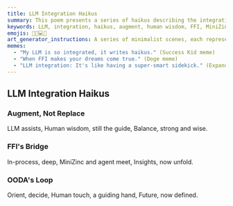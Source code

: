 ```yaml
---
title: LLM Integration Haikus
summary: This poem presents a series of haikus describing the integration of LLM agents, emphasizing their role in augmenting human wisdom, the use of FFI for in-process collaboration with MiniZinc, and their contribution to the OODA loop for defining the future.
keywords: LLM, integration, haikus, augment, human wisdom, FFI, MiniZinc, in-process, OODA loop, orient, decide, future, collaboration
emojis: 🤖🤝💻✨
art_generator_instructions: A series of minimalist scenes, each representing a haiku. For "Augment, Not Replace," a stylized LLM agent (perhaps a glowing brain) assisting a human hand, both working in harmony on a balanced scale. For "FFI's Bridge," a glowing bridge connecting a MiniZinc model and an AI agent, with lines of FFI code forming the bridge. For "OODA's Loop," a dynamic OODA loop diagram with a human hand guiding the "Orient" and "Decide" phases, leading to a clear, luminous future. The overall feeling should be one of intelligent collaboration, seamless integration, and purposeful progress.
memes:
  - "My LLM is so integrated, it writes haikus." (Success Kid meme)
  - "When FFI makes your dreams come true." (Doge meme)
  - "LLM integration: It's like having a super-smart sidekick." (Expanding Brain meme)
---
```

## LLM Integration Haikus

### Augment, Not Replace
LLM assists,
Human wisdom, still the guide,
Balance, strong and wise.

### FFI's Bridge
In-process, deep,
MiniZinc and agent meet,
Insights, now unfold.

### OODA's Loop
Orient, decide,
Human touch, a guiding hand,
Future, now defined.